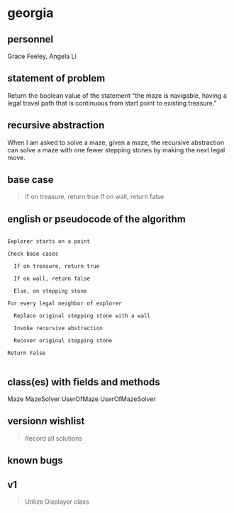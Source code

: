 # georgia

## personnel
Grace Feeley, Angela Li

## statement of problem
Return the boolean value of the statement "the maze is navigable, having a legal travel path that is continuous from start point to existing treasure."

## recursive abstraction
When I am asked to solve a maze, given a maze, the recursive abstraction can solve a maze with one fewer stepping stones by making the next legal move.


## base case
>If on treasure, return true
>If on wall, return false

## english or pseudocode of the algorithm
<pre>
<code>
Explorer starts on a point

Check base cases

  If on treasure, return true

  If on wall, return false

  Else, on stepping stone

For every legal neighbor of explorer

  Replace original stepping stone with a wall

  Invoke recursive abstraction

  Recover original stepping stone

Return False
</code>
</pre>

## class(es) with fields and methods
Maze
MazeSolver
UserOfMaze
UserOfMazeSolver

## version*n* wishlist
>Record all solutions

## known bugs

## v1
>Utilize Displayer class
